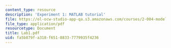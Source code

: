 ```yaml
---
content_type: resource
description: 'Experiment 1: MATLAB tutorial'
file: https://ol-ocw-studio-app-qa.s3.amazonaws.com/courses/2-004-modeling-dynamics-and-control-ii-spring-2003/fa5b879fa318f65188337779935f4236_Lab1.pdf
file_type: application/pdf
resourcetype: Document
title: Lab1.pdf
uid: fa5b879f-a318-f651-8833-7779935f4236
---
```

